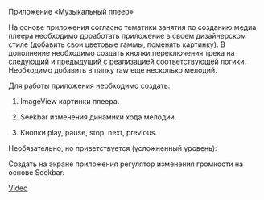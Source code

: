 Приложение «Музыкальный плеер»

На основе приложения согласно тематики занятия по созданию медиа плеера необходимо доработать приложение в своем дизайнерском стиле (добавить свои цветовые гаммы, поменять картинку). В дополнение необходимо создать кнопки переключения трека на следующий и предыдущий с реализацией соответствующей логики. Необходимо добавить в папку raw еще несколько мелодий.

Для работы приложения необходимо создать:

1. ImageView картинки плеера.

2. Seekbar изменения динамики хода мелодии.

3. Кнопки play, pause, stop, next, previous.

Необязательно, но приветствуется (усложненный уровень):

Создать на экране приложения регулятор изменения громкости на основе Seekbar.

[Video](https://rutube.ru/video/private/86d79fb8c742100cc4203d8b7a7fc999/?p=VFw7WAfj1EeVVEuTF3vpAA)

